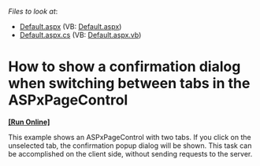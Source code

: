 <!-- default file list -->
*Files to look at*:

* [Default.aspx](./CS/WebSite/Default.aspx) (VB: [Default.aspx](./VB/WebSite/Default.aspx))
* [Default.aspx.cs](./CS/WebSite/Default.aspx.cs) (VB: [Default.aspx.vb](./VB/WebSite/Default.aspx.vb))
<!-- default file list end -->
# How to show a confirmation dialog when switching between tabs in the ASPxPageControl
<!-- run online -->
**[[Run Online]](https://codecentral.devexpress.com/e2977/)**
<!-- run online end -->


<p>This example shows an ASPxPageControl with two tabs. If you click on the unselected tab, the confirmation popup dialog will be shown. This task can be accomplished on the client side, without sending requests to the server.</p>

<br/>


